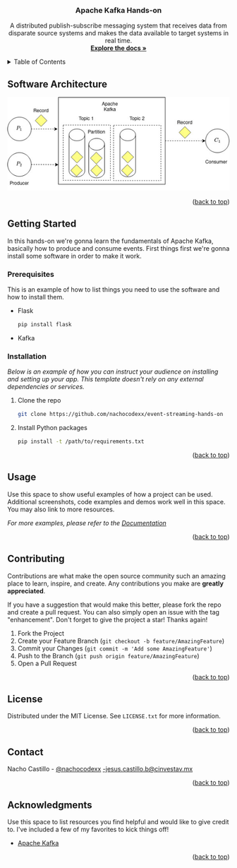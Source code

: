<div id="top"></div>

<!-- PROJECT LOGO -->
<br />
<div align="center">

  <h3 align="center">Apache Kafka  Hands-on</h3>

  <p align="center">A distributed publish-subscribe messaging system that receives data from disparate source systems and makes the data available to target systems in real time.
    <br />
    <a href="https://kafka.apache.org/documentation/"><strong>Explore the docs »</strong></a>
    <br />
</div>



<!-- TABLE OF CONTENTS -->
<details>
  <summary>Table of Contents</summary>
  <ol>
    <li>
      <a href="#getting-started">Getting Started</a>
      <ul>
        <li><a href="#prerequisites">Prerequisites</a></li>
        <li><a href="#installation">Installation</a></li>
      </ul>
    </li>
    <li><a href="#usage">Usage</a></li>
    <li><a href="#contributing">Contributing</a></li>
    <li><a href="#license">License</a></li>
    <li><a href="#contact">Contact</a></li>
    <li><a href="#acknowledgments">Acknowledgments</a></li>
  </ol>
</details>



<!-- ABOUT THE PROJECT -->
## Software Architecture

<a href="#">
<img src="imgs/archi.jpg" alt="architecture">
</a>



<p align="right">(<a href="#top">back to top</a>)</p>

<!-- GETTING STARTED -->
## Getting Started

In this hands-on we're gonna learn the fundamentals of Apache Kafka, basically how to produce and consume events. First things first we're gonna install some software in order to make it work.


### Prerequisites

This is an example of how to list things you need to use the software and how to install them.
* Flask
  ```sh
  pip install flask
  ```
* Kafka 

### Installation

_Below is an example of how you can instruct your audience on installing and setting up your app. This template doesn't rely on any external dependencies or services._

1. Clone the repo
   ```sh
   git clone https://github.com/nachocodexx/event-streaming-hands-on
   ```
2. Install Python packages
   ```sh
   pip install -t /path/to/requirements.txt
   ```

<p align="right">(<a href="#top">back to top</a>)</p>



<!-- USAGE EXAMPLES -->
## Usage

Use this space to show useful examples of how a project can be used. Additional screenshots, code examples and demos work well in this space. You may also link to more resources.

_For more examples, please refer to the [Documentation](https://example.com)_

<p align="right">(<a href="#top">back to top</a>)</p>



<!-- CONTRIBUTING -->
## Contributing

Contributions are what make the open source community such an amazing place to learn, inspire, and create. Any contributions you make are **greatly appreciated**.

If you have a suggestion that would make this better, please fork the repo and create a pull request. You can also simply open an issue with the tag "enhancement".
Don't forget to give the project a star! Thanks again!

1. Fork the Project
2. Create your Feature Branch (`git checkout -b feature/AmazingFeature`)
3. Commit your Changes (`git commit -m 'Add some AmazingFeature'`)
4. Push to the Branch (`git push origin feature/AmazingFeature`)
5. Open a Pull Request

<p align="right">(<a href="#top">back to top</a>)</p>



<!-- LICENSE -->
## License

Distributed under the MIT License. See `LICENSE.txt` for more information.

<p align="right">(<a href="#top">back to top</a>)</p>



<!-- CONTACT -->
## Contact

Nacho Castillo - [@nachocodexx](https://nachocodexx.github.io/) -jesus.castillo.b@cinvestav.mx

<p align="right">(<a href="#top">back to top</a>)</p>



<!-- ACKNOWLEDGMENTS -->
## Acknowledgments

Use this space to list resources you find helpful and would like to give credit to. I've included a few of my favorites to kick things off!

* [Apache Kafka](https://www.confluent.io/)

<p align="right">(<a href="#top">back to top</a>)</p>




